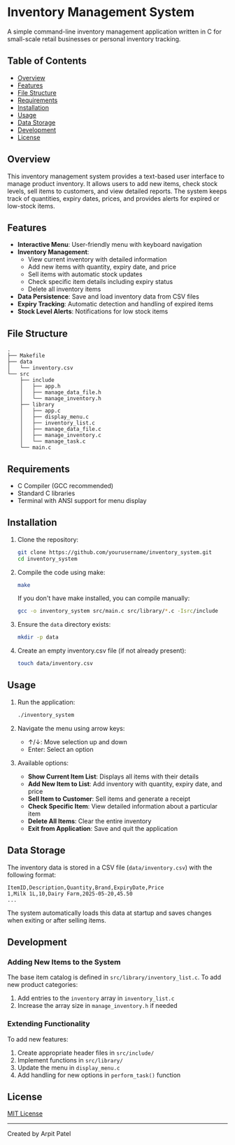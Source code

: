 # Inventory Management System

A simple command-line inventory management application written in C for small-scale retail businesses or personal inventory tracking.

## Table of Contents
- [Overview](#overview)
- [Features](#features)
- [File Structure](#file-structure)
- [Requirements](#requirements)
- [Installation](#installation)
- [Usage](#usage)
- [Data Storage](#data-storage)
- [Development](#development)
- [License](#license)

## Overview

This inventory management system provides a text-based user interface to manage product inventory. It allows users to add new items, check stock levels, sell items to customers, and view detailed reports. The system keeps track of quantities, expiry dates, prices, and provides alerts for expired or low-stock items.

## Features

- **Interactive Menu**: User-friendly menu with keyboard navigation
- **Inventory Management**:
  - View current inventory with detailed information
  - Add new items with quantity, expiry date, and price
  - Sell items with automatic stock updates
  - Check specific item details including expiry status
  - Delete all inventory items
- **Data Persistence**: Save and load inventory data from CSV files
- **Expiry Tracking**: Automatic detection and handling of expired items
- **Stock Level Alerts**: Notifications for low stock items

## File Structure

```
.
├── Makefile
├── data
│   └── inventory.csv
└── src
    ├── include
    │   ├── app.h
    │   ├── manage_data_file.h
    │   └── manage_inventory.h
    ├── library
    │   ├── app.c
    │   ├── display_menu.c
    │   ├── inventory_list.c
    │   ├── manage_data_file.c
    │   ├── manage_inventory.c
    │   └── manage_task.c
    └── main.c
```

## Requirements

- C Compiler (GCC recommended)
- Standard C libraries
- Terminal with ANSI support for menu display

## Installation

1. Clone the repository:
   ```bash
   git clone https://github.com/yourusername/inventory_system.git
   cd inventory_system
   ```

2. Compile the code using make:
   ```bash
   make
   ```

   If you don't have make installed, you can compile manually:
   ```bash
   gcc -o inventory_system src/main.c src/library/*.c -Isrc/include
   ```

3. Ensure the `data` directory exists:
   ```bash
   mkdir -p data
   ```

4. Create an empty inventory.csv file (if not already present):
   ```bash
   touch data/inventory.csv
   ```

## Usage

1. Run the application:
   ```bash
   ./inventory_system
   ```

2. Navigate the menu using arrow keys:
   - ↑/↓: Move selection up and down
   - Enter: Select an option

3. Available options:
   - **Show Current Item List**: Displays all items with their details
   - **Add New Item to List**: Add inventory with quantity, expiry date, and price
   - **Sell Item to Customer**: Sell items and generate a receipt
   - **Check Specific Item**: View detailed information about a particular item
   - **Delete All Items**: Clear the entire inventory
   - **Exit from Application**: Save and quit the application

## Data Storage

The inventory data is stored in a CSV file (`data/inventory.csv`) with the following format:

```
ItemID,Description,Quantity,Brand,ExpiryDate,Price
1,Milk 1L,10,Dairy Farm,2025-05-20,45.50
...
```

The system automatically loads this data at startup and saves changes when exiting or after selling items.

## Development

### Adding New Items to the System

The base item catalog is defined in `src/library/inventory_list.c`. To add new product categories:

1. Add entries to the `inventory` array in `inventory_list.c`
2. Increase the array size in `manage_inventory.h` if needed

### Extending Functionality

To add new features:
1. Create appropriate header files in `src/include/`
2. Implement functions in `src/library/`
3. Update the menu in `display_menu.c`
4. Add handling for new options in `perform_task()` function

## License

[MIT License](LICENSE)

---

Created by Arpit Patel
